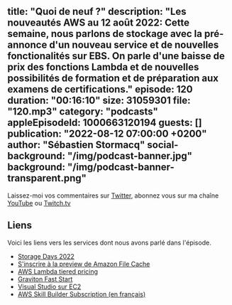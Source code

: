 title: "Quoi de neuf ?"
description: "Les nouveautés AWS au 12 août 2022: Cette semaine, nous parlons de stockage avec la pré-annonce d'un nouveau service et de nouvelles fonctionalités sur EBS. On parle d'une baisse de prix des fonctions Lambda et de nouvelles possibilités de formation et de préparation aux examens de certifications."
episode: 120
duration: "00:16:10"
size: 31059301
file: "120.mp3"
category: "podcasts"
appleEpisodeId: 1000663120194
guests: []
publication: "2022-08-12 07:00:00 +0200"
author: "Sébastien Stormacq"
social-background: "/img/podcast-banner.jpg"
background: "/img/podcast-banner-transparent.png"
---

Laissez-moi vos commentaires sur [Twitter](https://twitter.com/sebsto), abonnez vous sur ma chaîne [YouTube](https://www.youtube.com/sebsto) ou [Twitch.tv](https://www.twitch.tv/sebAWS)

## Liens

Voici les liens vers les services dont nous avons parlé dans l'épisode.

- [Storage Days 2022](https://aws.amazon.com/blogs/aws/welcome-to-aws-storage-day-2022/)
- [S'inscrire à la preview de Amazon File Cache](https://pages.awscloud.com/NAMER-field-SP-Amazon-File-Cache-2022-interest.html)
- [AWS Lambda tiered pricing](https://aws.amazon.com/blogs/compute/introducing-tiered-pricing-for-aws-lambda/)
- [Graviton Fast Start](https://aws.amazon.com/blogs/aws/graviton-fast-start-a-new-program-to-help-move-your-workloads-to-aws-graviton/)
- [Visual Studio sur EC2](https://aws.amazon.com/blogs/aws/new-run-visual-studio-software-on-amazon-ec2-with-user-based-license-model/)
- [AWS Skill Builder Subscription (en français)](https://aws.amazon.com/fr/blogs/france/aws-skill-builer-deux-nouveaux-abonnements-individuel-et-entreprise/)